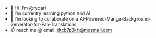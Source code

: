 - 👋 Hi, I’m @ryoari
- 🌱 I’m currently learning python and AI
- 💞️ I’m looking to collaborate on a AI-Powered-Manga-Background-Generator-for-Fan-Translations
- 📫 reach me @ email: dtcb7p3kh@mozmail.com

<!---
ryoari/ryoari is a ✨ special ✨ repository because its `README.md` (this file) appears on your GitHub profile.
You can click the Preview link to take a look at your changes.
--->
